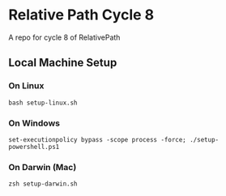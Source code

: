 # Relative Path Cycle 8
A repo for cycle 8 of RelativePath

## Local Machine Setup

### On Linux

`bash setup-linux.sh`

### On Windows

`set-executionpolicy bypass -scope process -force; ./setup-powershell.ps1`

### On Darwin (Mac)

`zsh setup-darwin.sh`
